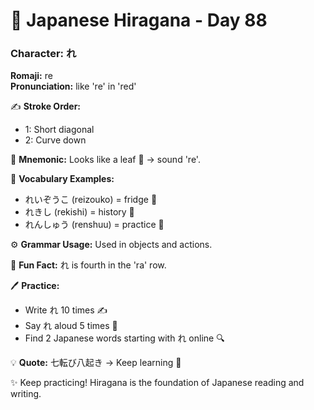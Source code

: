 # 📖 Japanese Hiragana - Day 88

### Character: れ  
**Romaji:** re  
**Pronunciation:** like 're' in 'red'  

✍️ **Stroke Order:**  
- 1: Short diagonal
- 2: Curve down

📝 **Mnemonic:** Looks like a leaf 🍃 → sound 're'.  

📌 **Vocabulary Examples:**  
- れいぞうこ (reizouko) = fridge 🧊
- れきし (rekishi) = history 📜
- れんしゅう (renshuu) = practice 📝

⚙️ **Grammar Usage:** Used in objects and actions.  

🎉 **Fun Fact:** れ is fourth in the 'ra' row.  

🖊️ **Practice:**  
- Write れ 10 times ✍️
- Say れ aloud 5 times 🎤
- Find 2 Japanese words starting with れ online 🔍

💡 **Quote:** 七転び八起き → Keep learning 💪  

✨ Keep practicing! Hiragana is the foundation of Japanese reading and writing.
